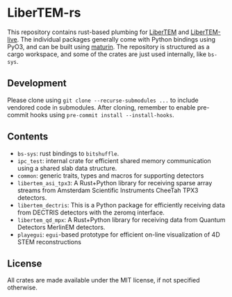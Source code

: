 # LiberTEM-rs

This repository contains rust-based plumbing for [LiberTEM](https://github.com/LiberTEM/LiberTEM/)
and [LiberTEM-live](https://github.com/LiberTEM/LiberTEM-live/). The individual packages generally
come with Python bindings using PyO3, and can be built using [maturin](https://github.com/PyO3/maturin/).
The repository is structured as a cargo workspace, and some of the crates are just used internally,
like `bs-sys`.

## Development

Please clone using `git clone --recurse-submodules ...` to include vendored
code in submodules. After cloning, remember to enable pre-commit hooks using
`pre-commit install --install-hooks`.

## Contents

- `bs-sys`: rust bindings to `bitshuffle`.
- `ipc_test`: internal crate for efficient shared memory communication using a shared slab data structure.
- `common`: generic traits, types and macros for supporting detectors
- `libertem_asi_tpx3`: A Rust+Python library for receiving sparse array streams from Amsterdam Scientific Instruments CheeTah TPX3 detectors.
- `libertem_dectris`: This is a Python package for efficiently receiving data from DECTRIS detectors with the zeromq interface.
- `libertem_qd_mpx`: A Rust+Python library for receiving data from Quantum Detectors MerlinEM detectors.
- `playegui`: `egui`-based prototype for efficient on-line visualization of 4D STEM reconstructions


## License

All crates are made available under the MIT license, if not specified otherwise.
